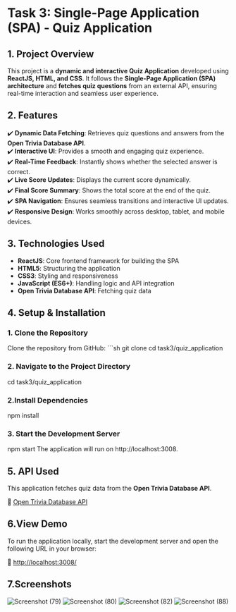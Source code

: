 # Task 3: Single-Page Application (SPA) - Quiz Application  

## 1. Project Overview  
This project is a **dynamic and interactive Quiz Application** developed using **ReactJS, HTML, and CSS**. It follows the **Single-Page Application (SPA) architecture** and **fetches quiz questions** from an external API, ensuring real-time interaction and seamless user experience.  

## 2. Features  
✔️ **Dynamic Data Fetching**: Retrieves quiz questions and answers from the **Open Trivia Database API**.  
✔️ **Interactive UI**: Provides a smooth and engaging quiz experience.  
✔️ **Real-Time Feedback**: Instantly shows whether the selected answer is correct.  
✔️ **Live Score Updates**: Displays the current score dynamically.  
✔️ **Final Score Summary**: Shows the total score at the end of the quiz.  
✔️ **SPA Navigation**: Ensures seamless transitions and interactive UI updates.  
✔️ **Responsive Design**: Works smoothly across desktop, tablet, and mobile devices.  

## 3. Technologies Used  
- **ReactJS**: Core frontend framework for building the SPA  
- **HTML5**: Structuring the application  
- **CSS3**: Styling and responsiveness  
- **JavaScript (ES6+)**: Handling logic and API integration  
- **Open Trivia Database API**: Fetching quiz data  

## 4. Setup & Installation

### 1️. Clone the Repository
Clone the repository from GitHub:
    ```sh
    git clone <your-repo-url>
    cd task3/quiz_application
### 2. Navigate to the Project Directory
cd task3/quiz_application
### 2.Install Dependencies
npm install
### 3. Start the Development Server
npm start
The application will run on http://localhost:3008.
## 5. API Used

This application fetches quiz data from the **Open Trivia Database API**.

🔗 [Open Trivia Database API](https://opentdb.com/api_config.php)
 ## 6.View Demo

To run the application locally, start the development server and open the following URL in your browser:  

🔗 [http://localhost:3008/](http://localhost:3008/)
## 7.Screenshots
![Screenshot (79)](https://github.com/user-attachments/assets/ca26a083-1543-4cab-a167-10db84b7235c)
![Screenshot (80)](https://github.com/user-attachments/assets/040db4b2-009f-41d8-9623-60d0dd4dcdc6)
![Screenshot (82)](https://github.com/user-attachments/assets/ce9755c8-70f4-4a3b-9434-6825474380ec)
![Screenshot (88)](https://github.com/user-attachments/assets/7b8804be-1a1d-438e-9567-c3c734109a05)

